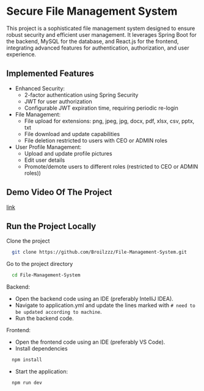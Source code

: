 
# Secure File Management System

This project is a sophisticated file management system designed to ensure robust security and efficient user management. It leverages Spring Boot for the backend, MySQL for the database, and React.js for the frontend, integrating advanced features for authentication, authorization, and user experience.

## Implemented Features

- Enhanced Security:
    * 2-factor authentication using Spring Security
    * JWT for user authorization
    * Configurable JWT expiration time, requiring periodic re-login
- File Management:
    * File upload for extensions: png, jpeg, jpg, docx, pdf, xlsx, csv, pptx, txt
    * File download and update capabilities
    * File deletion restricted to users with CEO or ADMIN roles
- User Profile Management:
    * Upload and update profile pictures
    * Edit user details
    * Promote/demote users to different roles (restricted to CEO or ADMIN roles))


## Demo Video Of The Project

[link](https://youtube.com)


## Run the Project Locally

Clone the project

```bash
  git clone https://github.com/Broilzzz/File-Management-System.git
```

Go to the project directory

```bash
  cd File-Management-System
```
Backend:

- Open the backend code using an IDE (preferably IntelliJ IDEA).
- Navigate to application.yml and update the lines marked with `# need to be updated according to machine`.
- Run the backend code.

Frontend:

 - Open the frontend code using an IDE (preferably VS Code).
 - Install dependencies

```bash
  npm install
```
- Start the application:

```bash
  npm run dev
```
